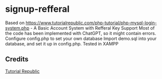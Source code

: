 # signup-refferal
Based on https://www.tutorialrepublic.com/php-tutorial/php-mysql-login-system.php - A Basic Account System with Refferal Key Support
Most of the code has been implemented with ChatGPT, so it might contain errors.
Configure config.php to set your own database
Import demo.sql into your database, and set it up in config.php.
Tested in XAMPP
## Credits
[Tutorial Republic](https://www.tutorialrepublic.com/php-tutorial/php-mysql-login-system.php)
